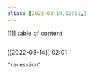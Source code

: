 ```yaml
---
alias: [2022-03-14,02:01,]
---
```

[[]]
table of content
```toc
```

[[2022-03-14]] 02:01

```query
"recession"
```